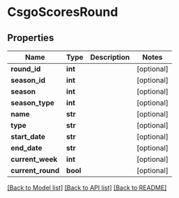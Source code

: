 # CsgoScoresRound

## Properties
Name | Type | Description | Notes
------------ | ------------- | ------------- | -------------
**round_id** | **int** |  | [optional] 
**season_id** | **int** |  | [optional] 
**season** | **int** |  | [optional] 
**season_type** | **int** |  | [optional] 
**name** | **str** |  | [optional] 
**type** | **str** |  | [optional] 
**start_date** | **str** |  | [optional] 
**end_date** | **str** |  | [optional] 
**current_week** | **int** |  | [optional] 
**current_round** | **bool** |  | [optional] 

[[Back to Model list]](../README.md#documentation-for-models) [[Back to API list]](../README.md#documentation-for-api-endpoints) [[Back to README]](../README.md)

